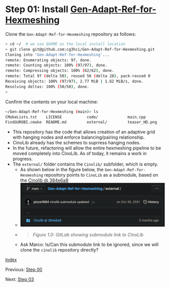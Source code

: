 # Step 01: Install [Gen-Adapt-Ref-for-Hexmeshing](https://github.com/cg3hci/Gen-Adapt-Ref-for-Hexmeshing)

Clone the `Gen-Adapt-Ref-for-Hexmeshing` repository as follows:

```bash
> cd ~/  # we use $HOME as the local install location
> git clone git@github.com:cg3hci/Gen-Adapt-Ref-for-Hexmeshing.git
Cloning into 'Gen-Adapt-Ref-for-Hexmeshing'...
remote: Enumerating objects: 97, done.
remote: Counting objects: 100% (97/97), done.
remote: Compressing objects: 100% (62/62), done.
remote: Total 97 (delta 50), reused 56 (delta 28), pack-reused 0
Receiving objects: 100% (97/97), 2.77 MiB | 1.62 MiB/s, done.
Resolving deltas: 100% (50/50), done.
>
```

Confirm the contents on your local machine:

```bash
~/Gen-Adapt-Ref-for-Hexmeshing (main)> ls
CMakeLists.txt    LICENSE           code/             main.cpp
FindGUROBI.cmake  README.md         external/         teaser_HD.png
```

* This repository has the code that allows creation of an adaptive grid with hanging nodes and enforce balancing/pairing relationship.  
* CinoLib already has the schemes to suprress hanging nodes.
* In the future, refactoring will allow the entire hexmeshing pipeline to be moved completely into CinoLib.  As of today, it remains a work in progress.
* The `external/` folder contains the `Cinolib/` subfolder, which is empty.
  * As shown below in the figure below, the `Gen-Adapt-Ref-for-Hexmeshing` repository points to `CinoLib` as a submodule, based on the [Cinolib @ 384e6a8](https://github.com/mlivesu/cinolib/tree/384e6a8fd45fa3a2a5e52cd22ade154f6f0b8d10)
  * ![submodule](fig/Pitzalis_2021_cinolib_submodule.png)
  * > *Figure 1.0:  GitLab showing submodule link to CinoLib*
  * Ask Marco:  Is/Can this submodule link to be ignored, since we will clone the `cinolib` repository directly?


[Index](README.md)

Previous: [Step 00](step_00.md)

Next: [Step 03](step_03.md)
